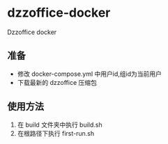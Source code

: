# dzzoffice-docker
Dzzoffice docker

## 准备
- 修改 docker-compose.yml 中用户id,组id为当前用户
- 下载最新的 dzzoffice 压缩包

## 使用方法
1. 在 build 文件夹中执行 build.sh
2. 在根路径下执行 first-run.sh


